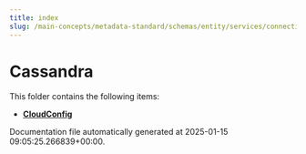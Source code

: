 ```yaml
---
title: index
slug: /main-concepts/metadata-standard/schemas/entity/services/connections/database/cassandra
---
```


# Cassandra

This folder contains the following items:

- [**CloudConfig**](/main-concepts/metadata-standard/schemas/entity/services/connections/database/cassandra/cloudconfig)


Documentation file automatically generated at 2025-01-15 09:05:25.266839+00:00.
